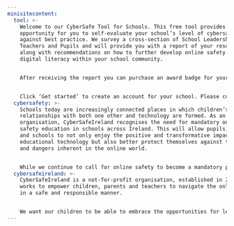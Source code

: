 ```yaml
---
minisitecontent:
  tool: >-
    Welcome to our CyberSafe Tool for Schools. This free tool provides an
    opportunity for you to self-evaluate your school’s level of cybersafety
    against best practice. We survey a cross-section of School Leadership,
    Teachers and Pupils and will provide you with a report of your results,
    along with recommendations on how to further develop online safety and
    digital literacy within your school community. 


    After receiving the report you can purchase an award badge for your school from CyberSafeIreland to display your school’s commitment to online safety. We have 3 levels of award for schools: CyberChampion, CyberSmart and CyberStarter. This virtual badge can be used for two years on your school website, social media channels and all school communications. If you want to try and aim for a higher award for your school, the tool can be used again for free after 6 months, once you have made changes based on the recommendations in the report. 


    Click ‘Get started’ to create an account for your school. Please contact us directly if you require more information.
  cybersafety: >-
    Schools today are increasingly connected places in which children’s early
    relationships with both one other and technology are formed. As an
    organisation, CyberSafeIreland recognises the need for mandatory online
    safety education in schools across Ireland. This will allow pupils, teachers
    and schools to not only enjoy the positive and transformative impact of
    educational technology but also better protect themselves against the risks
    and dangers inherent in the online world.  


    While we continue to call for online safety to become a mandatory part of the curriculum in primary schools, CyberSafeIreland has developed CyberSafe Tool for Schools, an online self-assessment tool for measuring school’s understanding of cybersafety against a number of key performance categories. Our goal is to establish a national benchmark for online safety and digital literacy across primary schools in Ireland. 
  cybersafeireland: >-
    CyberSafeIreland is a not-for-profit organisation, established in 2015, that
    works to empower children, parents and teachers to navigate the online world
    in a safe and responsible manner. 


    We want our children to be able to embrace the opportunities for learning and enjoyment that technology can deliver, but we recognise that as parents and educators we have a responsibility to equip them with the tools to stay safe and avoid harm.
---
```

